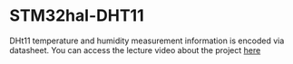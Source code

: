 # STM32hal-DHT11

DHt11 temperature and humidity measurement information is encoded via datasheet.
You can access the lecture video about the project [here](https://youtu.be/9i5lqZLjjiQ) 
